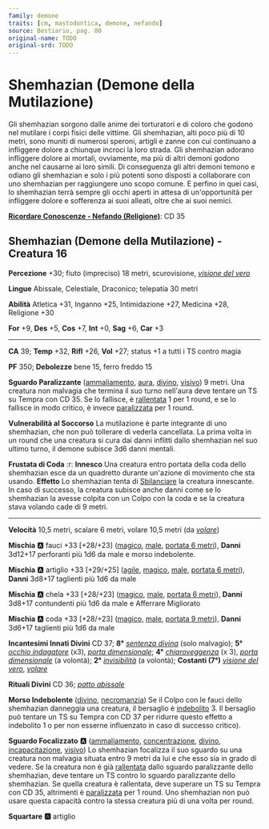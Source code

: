 ```yaml
---
family: demone
traits: [cm, mastodontica, demone, nefando]
source: Bestiario, pag. 80
original-name: TODO
original-srd: TODO
---
```


# Shemhazian (Demone della Mutilazione)

Gli shemhazian sorgono dalle anime dei torturatori e di coloro che godono nel mutilare i corpi fisici delle vittime. Gli shemhazian, alti poco più di 10 metri, sono muniti di numerosi speroni, artigli e zanne con cui continuano a infliggere dolore a chiunque incroci la loro strada. Gli shemhazian adorano infliggere dolore ai mortali, ovviamente, ma più di altri demoni godono anche nel causarne ai loro simili. Di conseguenza gli altri demoni temono e odiano gli shemhazian e solo i più potenti sono disposti a collaborare con uno shemhazian per raggiungere uno scopo comune. E perfino in quei casi, lo shemhazian terrà sempre gli occhi aperti in attesa di un'opportunità per infliggere dolore e sofferenza ai suoi alleati, oltre che ai suoi nemici.

**[Ricordare Conoscenze - Nefando (Religione)](/azioni/ricordare-conoscenze)**: CD 35

## Shemhazian (Demone della Mutilazione) - Creatura 16

**Percezione** +30; fiuto (impreciso) 18 metri, scurovisione, *[visione del vero](/incantesimi/visione-del-vero)*

**Lingue** Abissale, Celestiale, Draconico; telepatia 30 metri

**Abilità** Atletica +31, Inganno +25, Intimidazione +27, Medicina +28, Religione +30

**For** +9, **Des** +5, **Cos** +7, **Int** +0, **Sag** +6, **Car** +3

***

**CA** 39; **Temp** +32, **Rifl** +26, **Vol** +27; status +1 a tutti i TS contro magia

**PF** 350; **Debolezze** bene 15, ferro freddo 15

**Sguardo Paralizzante** ([ammaliamento](/tratti/ammaliamento), [aura](/tratti/aura), [divino](/tratti/divino), [visivo](/tratti/visivo)) 9 metri. Una creatura non malvagia che termina il suo turno nell'aura deve tentare un TS su Tempra con CD 35. Se lo fallisce, è [rallentata](/condizioni/rallentato) 1 per 1 round, e se lo fallisce in modo critico, è invece [paralizzata](/condizioni/paralizzato) per 1 round.

**Vulnerabilità al Soccorso** La mutilazione è parte integrante di uno shemhazian, che non può tollerare di vederla cancellata. La prima volta in un round che una creatura si cura dai danni inflitti dallo shemhazian nel suo ultimo turno, il demone subisce 3d6 danni mentali.

**Frustata di Coda** :r: **Innesco** Una creatura entro portata della coda dello shemhazian esce da un quadretto durante un'azione di movimento che sta usando. **Effetto** Lo shemhazian tenta di [Sbilanciare](/azioni/sbilanciare) la creatura innescante. In caso di successo, la creatura subisce anche danni come se lo shemhazian la avesse colpita con un Colpo con la coda e se la creatura stava volando cade di 9 metri.

***

**Velocità** 10,5 metri, scalare 6 metri, volare 10,5 metri (da *[volare](/incantesimi/volare)*)

**Mischia** :a: fauci +33 \[+28/+23] ([magico](/tratti/magico), [male](/tratti/male), [portata 6 metri](/tratti/portata)), **Danni** 3d12+17 perforanti più 1d6 da male e morso indebolente.

**Mischia** :a: artiglio +33 \[+29/+25] ([agile](/tratti/agile), [magico](/tratti/magico), [male](/tratti/male), [portata 6 metri](/tratti/portata)), **Danni** 3d8+17 taglienti più 1d6 da male

**Mischia** :a: chela +33 \[+28/+23] ([magico](/tratti/magico), [male](/tratti/male), [portata 6 metri](/tratti/portata)), **Danni** 3d8+17 contundenti più 1d6 da male e Afferrare Migliorato

**Mischia** :a: coda +33 \[+28/+23] ([magico](/tratti/magico), [male](/tratti/male), [portata 9 metri](/tratti/portata)), **Danni** 3d6+17 taglienti più 1d6 da male

**Incantesimi Innati Divini** CD 37; **8°** *[sentenza divina](/incantesimi/sentenza-divina)* (solo malvagio); **5°** *[occhio indagatore](/incantesimi/occhio-indagatore)* (x3), *[porta dimensionale](/incantesimi/porta-dimensionale)*; **4°** *[chiaroveggenza](/incantesimi/chiaroveggenza)* (x 3), *[porta dimensionale](/incantesimi/porta-dimensionale)* (a volontà); **2°** *[invisibilità](/incantesimi/invisibilita)* (a volontà); **Costanti (7°)** *[visione del vero](/incantesimi/visione-del-vero)*, *[volare](/incantesimi/volare)*

**Rituali Divini** CD 36; *[patto abissale](/incantesimi/rituali)*

**Morso Indebolente** ([divino](/tratti/divino), [necromanzia](/tratti/necromanzia)) Se il Colpo con le fauci dello shemhazian danneggia una creatura, il bersaglio è [indebolito](/condizioni/indebolito) 3. Il bersaglio può tentare un TS su Tempra con CD 37 per ridurre questo effetto a indebolito 1 o per non esserne influenzato in caso di successo critico).

**Sguardo Focalizzato** :a: ([ammaliamento](/tratti/ammaliamento), [concentrazione](/tratti/concentrazione), [divino](/tratti/divino), [incapacitazione](/tratti/incapacitazione), [visivo](/tratti/visivo)) Lo shemhazian focalizza il suo sguardo su una creatura non malvagia situata entro 9 metri da lui e che esso sia in grado di vedere. Se la creatura non è già [rallentata](/condizioni/rallentanto) dallo sguardo paralizzante dello shemhazian, deve tentare un TS contro lo sguardo paralizzante dello shemhazian. Se quella creatura è rallentata, deve superare un TS su Tempra con CD 35, altrimenti è [paralizzata](/condizioni/paralizzato) per 1 round. Uno shemhazian non può usare questa capacità contro la stessa creatura più di una volta per round.

**Squartare** **:a:** artiglio
